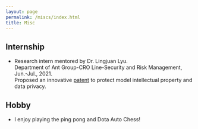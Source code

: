 ```yaml
---
layout: page
permalink: /miscs/index.html
title: Misc
---
```


## Internship
- Research intern mentored by Dr. Lingjuan Lyu.
<br/> Department of Ant Group-CRO Line-Security and Risk Management, Jun.-Jul., 2021.
<br/> Proposed an innovative [patent](https://www.patentguru.com/cn/inventor/%E5%BE%90%E6%9B%A6%E7%83%88) to protect model intellectual property and data privacy.


## Hobby
- I enjoy playing the ping pong and Dota Auto Chess!
